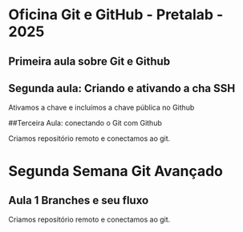 # Oficina Git e GitHub - Pretalab - 2025

## Primeira aula sobre Git e Github

## Segunda aula: Criando e ativando a cha SSH

Ativamos a chave e incluímos a chave pública no Github

##Terceira Aula: conectando o Git com Github

Criamos repositório remoto e conectamos ao git.

# Segunda Semana Git Avançado

## Aula 1 Branches e seu fluxo

Criamos repositório remoto e conectamos ao git.